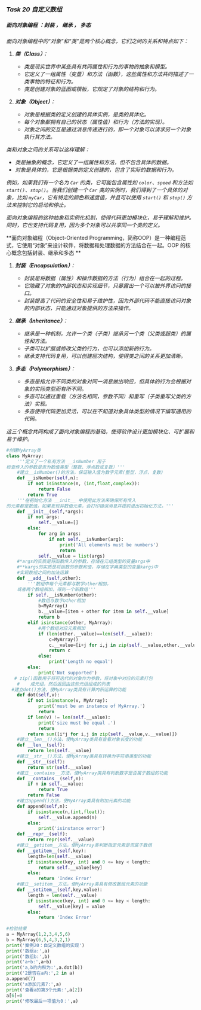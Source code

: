 ### *Task 20 自定义数组*

##### *面向对象编程*  ：封装 ， 继承 ， 多态

*面向对象编程中的“对象”和“类”是两个核心概念，它们之间的关系和特点如下：*

1. ***类（Class）**：*
   - *类是现实世界中某些具有共同属性和行为的事物的抽象和模型。*
   - *它定义了一组属性（变量）和方法（函数），这些属性和方法共同描述了一类事物的特征和行为。*
   - *类是创建对象的蓝图或模板，它规定了对象的结构和行为。*

2. ***对象（Object）**：*
   - *对象是根据类的定义创建的具体实例，是类的具体化。*
   - *每个对象都拥有自己的状态（属性值）和行为（方法的实现）。*
   - *对象之间的交互是通过消息传递进行的，即一个对象可以请求另一个对象执行其方法。*

*类和对象之间的关系可以这样理解：*

- *类是抽象的概念，它定义了一组属性和方法，但不包含具体的数据。*
- *对象是具体的，它是根据类的定义创建的，包含了实际的数据和行为。*

*例如，如果我们有一个名为 `Car` 的类，它可能包含属性如 `color`、`speed` 和方法如 `start()`、`stop()`。当我们创建一个 `Car` 类的实例时，我们得到了一个具体的对象，比如 `myCar`，它有特定的颜色和速度值，并且可以使用 `start()` 和 `stop()` 方法来控制它的启动和停止。*

*面向对象编程的这种抽象和实例化机制，使得代码更加模块化，易于理解和维护。同时，它也支持代码复用，因为多个对象可以共享同一个类的定义。*



**面向对象编程（Object-Oriented Programming，简称OOP）是一种编程范式，它使用“对象”来设计软件，将数据和处理数据的方法结合在一起。OOP 的核心概念包括封装、继承和多态 **

1. ***封装（Encapsulation）**：*
   - *封装是将数据（属性）和操作数据的方法（行为）组合在一起的过程。*
   - *它隐藏了对象的内部状态和实现细节，只暴露出一个可以被外界访问的接口。*
   - *封装提高了代码的安全性和易于维护性，因为外部代码不能直接访问对象的内部状态，只能通过对象提供的方法来操作。*

2. ***继承（Inheritance）**：*
   - *继承是一种机制，允许一个类（子类）继承另一个类（父类或超类）的属性和方法。*
   - *子类可以扩展或修改父类的行为，也可以添加新的行为。*
   - *继承支持代码复用，可以创建层次结构，使得类之间的关系更加清晰。*

3. ***多态（Polymorphism）**：*
   - *多态是指允许不同类的对象对同一消息做出响应，但具体的行为会根据对象的实际类型而有所不同。*
   - *多态可以通过重载（方法名相同，参数不同）和重写（子类重写父类的方法）实现。*
   - *多态使得代码更加灵活，可以在不知道对象具体类型的情况下编写通用的代码。*

*这三个概念共同构成了面向对象编程的基础，使得软件设计更加模块化、可扩展和易于维护。*

```python
#创建MyArray类
class MyArray:
    '''定义了一个私有方法 __isNumber 用于
检查传入的参数是否为数值类型（整数、浮点数或复数）'''
    #建立__isNumber()的方法，保证输入值为数字元素(整型，浮点，复数)
    def __isNumber(self,n):
        if not isinstance(n, (int,float,complex)):
            return False
        return True
    '''在初始化方法 __init__ 中使用此方法来确保所有传入
的元素都是数值。如果发现非数值元素，会打印错误消息并提前退出初始化方法。'''
    def __init__(self,*args):
        if not args:
            self.__value=[]
        else:
            for arg in args:
                if not self.__isNumber(arg):
                    print('All elements must be numbers')
                    return 
            self.__value = list(args)
    #*args的实质是将函数传入的参数，存储在元组类型的变量args中
    #**kargs的实质是将函数的参数和值，存储在字典类型的变量kargs中
    #实现数组之间的加法运算
    def __add__(self,other):
        '''数组中每个元素都与数字other相加，
    或者两个数组相加，得到一个新数组'''
        if self.__isNumber(other):
            #数组与数字other相加
            b=MyArray()
            b.__value=[item + other for item in self.__value]
            return b
        elif isinstance(other, MyArray):
            #两个数组对应元素相加
            if (len(other.__value)==len(self.__value)):
                c=MyArray()
                c.__value=[i+j for i,j in zip(self.__value,other.__value)]
                return c
            else:
                print('Length no equal')
        else:
            print('Not supported')
   # zip()函数用于将可迭代的对象作为参数，将对象中对应的元素打包
    #    成元组，然后返回由这些元组组成的列表
  #建立dot()方法，使MyArray类具有计算内积运算的功能
    def dot(self,v):
        if not isinstance(v, MyArray):
            print('must be an instance of MyArray.')
            return 
        if len(v) != len(self.__value):
            print('size must be equal .')
            return
        return sum([i*j for i,j in zip(self.__value,v.__value)])
    #建立__len__()方法，使MyArray类具有查看对象长度的功能
    def __len__(self):
        return len(self.__value)
    #建立__str__()方法，使MyArray类具有转换为字符串类型的功能
    def __str__(self):
        return str(self.__value)
    #建立__contains__方法，使MyArray类具有判断数字是否属于数组的功能
    def __contains__(self,n):
        if n in self.__value:
            return True
        return False
    #建立append()方法，使MyArray类具有附加元素的功能
    def append(self,n):
        if isinstance(n,(int,float)):
            self.__value.append(n)
        else:
            print('isinstance error')
    def __repr__(self):
        return repr(self.__value)
    #建立__getitem__方法，使MyArray类判断指定元素是否属于数组
    def __getitem__(self,key):
        length=len(self.__value)
        if isinstance(key, int) and 0 <= key < length:
            return self.__value[key]
        else:
            return 'Index Error'
    #建立__setitem__方法，使MyArray类具有修改数组元素的功能
    def __setitem__(self,key,value):
        length = len(self.__value)
        if isinstance(key, int) and 0 <= key < length:
            self.__value[key] = value
        else:
            return 'Index Error'
        
#检验结果
a = MyArray(1,2,3,4,5,6)
b = MyArray(6,5,4,3,2,1)
print('案例20：自定义数组的实现')
print('数组a:',a)
print('数组b:',b)
print('a+b:',a+b)
print('a,b的内积为:',a.dot(b))
print('2是否在a内:',2 in a)
a.append(7)
print('a添加元素7:',a)
print('查看a的第3个元素:',a[2])
a[6]=0
print('修改最后一项值为0：',a)
```

